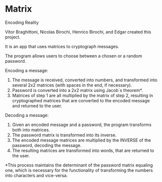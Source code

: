# Matrix
Encoding Reality

Vítor Braghittoni, Nicolas Birochi, Henrico Birochi, and Edgar created this project.

It is an app that uses matrices to cryptograph messages.

The program allows users to choose between a chosen or a random password.

Encoding a message:
1. The message is received, converted into numbers, and transformed into several 2x2 matrices (with spaces in the end, if necessary).
2. Password is converted into a 2x2 matrix using Jacob´s theorem*.
3. Matrices of step 1 are all multiplied by the matrix of step 2, resulting in cryptographed matrices that are converted to the encoded message and returned to the user.

Decoding a message:
1. Given an encoded message and a password, the program transforms both into matrices.
2. The password matrix is transformed into its inverse.
3. The encoded message matrices are multiplied by the INVERSE of the password, decoding the message.
4. The resulting matrices are transformed into words, that are returned to the user.

*This process maintains the determinant of the password matrix equaling one, which is necessary for the functionality of transforming the numbers into characters and vice-versa.
